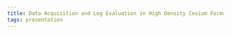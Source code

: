 ```yaml
---
title: Data Acquisition and Log Evaluation in High Density Cesium Formate Fluids
tags: presentation 
---
```

